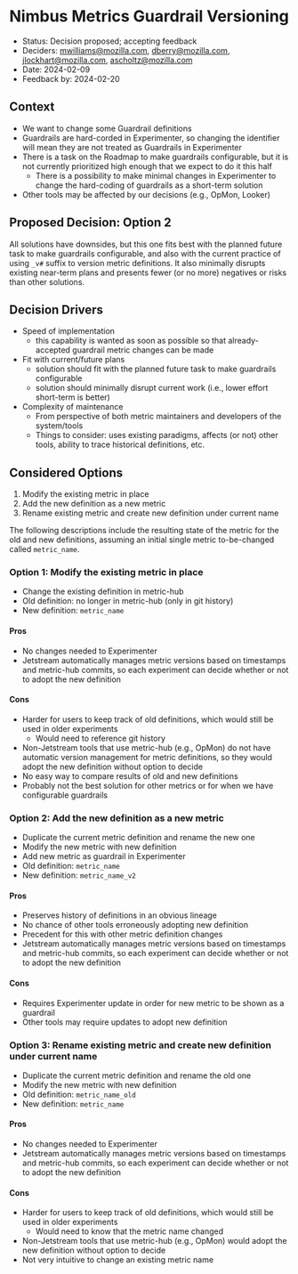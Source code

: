 # Nimbus Metrics Guardrail Versioning

* Status: Decision proposed; accepting feedback
* Deciders: mwilliams@mozilla.com, dberry@mozilla.com, jlockhart@mozilla.com, ascholtz@mozilla.com
* Date: 2024-02-09
* Feedback by: 2024-02-20

## Context
- We want to change some Guardrail definitions
- Guardrails are hard-corded in Experimenter, so changing the identifier will mean they are not treated as Guardrails in Experimenter
- There is a task on the Roadmap to make guardrails configurable, but it is not currently prioritized high enough that we expect to do it this half
  - There is a possibility to make minimal changes in Experimenter to change the hard-coding of guardrails as a short-term solution
- Other tools may be affected by our decisions (e.g., OpMon, Looker)

## Proposed Decision: Option 2
All solutions have downsides, but this one fits best with the planned future task to make guardrails configurable, and also with the current practice of using `_v#` suffix to version metric definitions. It also minimally disrupts existing near-term plans and presents fewer (or no more) negatives or risks than other solutions.

## Decision Drivers
- Speed of implementation
  - this capability is wanted as soon as possible so that already-accepted guardrail metric changes can be made
- Fit with current/future plans
  - solution should fit with the planned future task to make guardrails configurable
  - solution should minimally disrupt current work (i.e., lower effort short-term is better)
- Complexity of maintenance
  - From perspective of both metric maintainers and developers of the system/tools
  - Things to consider: uses existing paradigms, affects (or not) other tools, ability to trace historical definitions, etc.

## Considered Options
1. Modify the existing metric in place
2. Add the new definition as a new metric
3. Rename existing metric and create new definition under current name

The following descriptions include the resulting state of the metric for the old and new definitions, assuming an initial single metric to-be-changed called `metric_name`.


### Option 1: Modify the existing metric in place
- Change the existing definition in metric-hub
- Old definition: no longer in metric-hub (only in git history)
- New definition: `metric_name`

#### Pros
- No changes needed to Experimenter
- Jetstream automatically manages metric versions based on timestamps and metric-hub commits, so each experiment can decide whether or not to adopt the new definition
#### Cons
- Harder for users to keep track of old definitions, which would still be used in older experiments
  - Would need to reference git history
- Non-Jetstream tools that use metric-hub (e.g., OpMon) do not have automatic version management for metric definitions, so they would adopt the new definition without option to decide
- No easy way to compare results of old and new definitions
- Probably not the best solution for other metrics or for when we have configurable guardrails


### Option 2: Add the new definition as a new metric
- Duplicate the current metric definition and rename the new one
- Modify the new metric with new definition
- Add new metric as guardrail in Experimenter
- Old definition: `metric_name`
- New definition: `metric_name_v2`

#### Pros
- Preserves history of definitions in an obvious lineage
- No chance of other tools erroneously adopting new definition
- Precedent for this with other metric definition changes
- Jetstream automatically manages metric versions based on timestamps and metric-hub commits, so each experiment can decide whether or not to adopt the new definition
#### Cons
- Requires Experimenter update in order for new metric to be shown as a guardrail
- Other tools may require updates to adopt new definition


### Option 3: Rename existing metric and create new definition under current name
- Duplicate the current metric definition and rename the old one
- Modify the new metric with new definition
- Old definition: `metric_name_old`
- New definition: `metric_name`

#### Pros
- No changes needed to Experimenter
- Jetstream automatically manages metric versions based on timestamps and metric-hub commits, so each experiment can decide whether or not to adopt the new definition
#### Cons
- Harder for users to keep track of old definitions, which would still be used in older experiments
  - Would need to know that the metric name changed
- Non-Jetstream tools that use metric-hub (e.g., OpMon) would adopt the new definition without option to decide
- Not very intuitive to change an existing metric name
